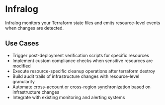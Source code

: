 # Infralog

Infralog monitors your Terraform state files and emits resource-level events when changes are detected.

## Use Cases
- Trigger post-deployment verification scripts for specific resources
- Implement custom compliance checks when sensitive resources are modified
- Execute resource-specific cleanup operations after terraform destroy
- Build audit trails of infrastructure changes with resource-level granularity
- Automate cross-account or cross-region synchronization based on infrastructure changes
- Integrate with existing monitoring and alerting systems